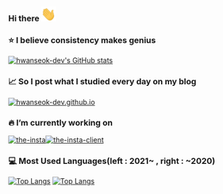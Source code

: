 ### Hi there <img src="https://raw.githubusercontent.com/hwanseok-dev/hwanseok-dev/main/wave.gif" width="30px">

### :star: I believe consistency makes genius
[![hwanseok-dev's GitHub stats](https://github-readme-stats.vercel.app/api?username=hwanseok-dev&show_icons=true&count_private=true&hide=stars,contribs)](https://github.com/anuraghazra/github-readme-stats)  

### :chart_with_upwards_trend: So I post what I studied every day on my blog
[![hwanseok-dev.github.io](https://github-readme-stats.vercel.app/api/pin/?username=hwanseok-dev&repo=hwanseok-dev.github.io)](https://hwanseok-dev.github.io/about/)

### :fire: I’m currently working on
[![the-insta](https://github-readme-stats.vercel.app/api/pin/?username=hwanseok-dev&repo=the-insta)](https://github.com/hwanseok-dev/the-insta)[![the-insta-client](https://github-readme-stats.vercel.app/api/pin/?username=hwanseok-dev&repo=the-insta-client)](https://github.com/hwanseok-dev/the-insta-client)

### :computer: Most Used Languages(left : 2021~ , right : ~2020)
[![Top Langs](https://github-readme-stats.vercel.app/api/top-langs/?username=hwanseok-dev&exclude_repo=hwanseok-dev.github.io&layout=compact)](https://github.com/anuraghazra/github-readme-stats) [![Top Langs](https://github-readme-stats.vercel.app/api/top-langs/?username=niklasjang&exclude_repo=niklasjang.github.io&layout=compact&hide=cmake)](https://github.com/anuraghazra/github-readme-stats)
